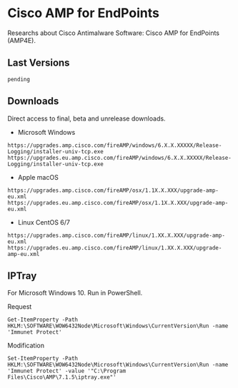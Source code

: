 # Cisco AMP for EndPoints
Researchs about Cisco Antimalware Software: Cisco AMP for EndPoints (AMP4E).

## Last Versions
```
pending
```

## Downloads
Direct access to final, beta and unrelease downloads.
+ Microsoft Windows
```
https://upgrades.amp.cisco.com/fireAMP/windows/6.X.X.XXXXX/Release-Logging/installer-univ-tcp.exe
https://upgrades.eu.amp.cisco.com/fireAMP/windows/6.X.X.XXXXX/Release-Logging/installer-univ-tcp.exe
```

+ Apple macOS
```
https://upgrades.amp.cisco.com/fireAMP/osx/1.1X.X.XXX/upgrade-amp-eu.xml
https://upgrades.eu.amp.cisco.com/fireAMP/osx/1.1X.X.XXX/upgrade-amp-eu.xml
```

+ Linux CentOS 6/7
```
https://upgrades.amp.cisco.com/fireAMP/linux/1.XX.X.XXX/upgrade-amp-eu.xml
https://upgrades.eu.amp.cisco.com/fireAMP/linux/1.XX.X.XXX/upgrade-amp-eu.xml
```

## IPTray
For Microsoft Windows 10. Run in PowerShell.

Request
```
Get-ItemProperty -Path HKLM:\SOFTWARE\WOW6432Node\Microsoft\Windows\CurrentVersion\Run -name 'Immunet Protect'
```

Modification
```
Set-ItemProperty -Path HKLM:\SOFTWARE\WOW6432Node\Microsoft\Windows\CurrentVersion\Run -name 'Immunet Protect' -value '"C:\Program Files\Cisco\AMP\7.1.5\iptray.exe"'
```

